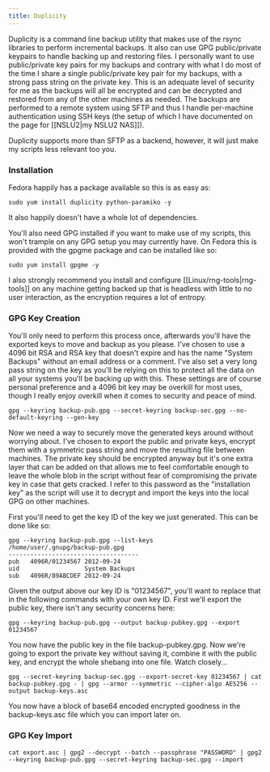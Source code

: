 ```yaml
---
title: Duplicity
---
```


Duplicity is a command line backup utility that makes use of the rsync
libraries to perform incremental backups. It also can use GPG public/private
keypairs to handle backing up and restoring files. I personally want to use
public/private key pairs for my backups and contrary with what I do most of the
time I share a single public/private key pair for my backups, with a strong
pass string on the private key. This is an adequate level of security for me as
the backups will all be encrypted and can be decrypted and restored from any of
the other machines as needed. The backups are performed to a remote system
using SFTP and thus I handle per-machine authentication using SSH keys (the
setup of which I have documented on the page for [[NSLU2|my NSLU2 NAS]]).

Duplicity supports more than SFTP as a backend, however, it will just make my
scripts less relevant too you.

### Installation

Fedora happily has a package available so this is as easy as:

```
sudo yum install duplicity python-paramiko -y
```

It also happily doesn't have a whole lot of dependencies.

You'll also need GPG installed if you want to make use of my scripts, this
won't trample on any GPG setup you may currently have. On Fedora this is
provided with the gpgme package and can be installed like so:

```
sudo yum install gpgme -y
```

I also strongly recommend you install and configure
[[Linux/rng-tools|rng-tools]] on any machine getting backed up that is headless
with little to no user interaction, as the encryption requires a lot of
entropy.

### GPG Key Creation

You'll only need to perform this process once, afterwards you'll have the
exported keys to move and backup as you please. I've chosen to use a 4096 bit
RSA and RSA key that doesn't expire and has the name "System Backups" without
an email address or a comment. I've also set a very long pass string on the key
as you'll be relying on this to protect all the data on all your systems you'll
be backing up with this. These settings are of course personal preference and a
4096 bit key may be overkill for most uses, though I really enjoy overkill when
it comes to security and peace of mind.

```
gpg --keyring backup-pub.gpg --secret-keyring backup-sec.gpg --no-default-keyring --gen-key
```

Now we need a way to securely move the generated keys around without worrying
about. I've chosen to export the public and private keys, encrypt them with a
symmetric pass string and move the resulting file between machines. The private
key should be encrypted anyway but it's one extra layer that can be added on
that allows me to feel comfortable enough to leave the whole blob in the script
without fear of compromising the private key in case that gets cracked. I refer
to this password as the "installation key" as the script will use it to decrypt
and import the keys into the local GPG on other machines.

First you'll need to get the key ID of the key we just generated. This can be
done like so:

```
gpg --keyring backup-pub.gpg --list-keys
/home/user/.gnupg/backup-pub.gpg
------------------------------------
pub   4096R/01234567 2012-09-24
uid                  System Backups
sub   4096R/89ABCDEF 2012-09-24
```

Given the output above our key ID is "01234567", you'll want to replace that in
the following commands with your own key ID. First we'll export the public key,
there isn't any security concerns here:

```
gpg --keyring backup-pub.gpg --output backup-pubkey.gpg --export 01234567
```

You now have the public key in the file backup-pubkey.gpg. Now we're going to
export the private key without saving it, combine it with the public key, and
encrypt the whole shebang into one file. Watch closely...

```
gpg --secret-keyring backup-sec.gpg --export-secret-key 01234567 | cat backup-pubkey.gpg - | gpg --armor --symmetric --cipher-algo AES256 --output backup-keys.asc
```

You now have a block of base64 encoded encrypted goodness in the
backup-keys.asc file which you can import later on.

### GPG Key Import

```
cat export.asc | gpg2 --decrypt --batch --passphrase "PASSWORD" | gpg2 --keyring backup-pub.gpg --secret-keyring backup-sec.gpg --import
```

